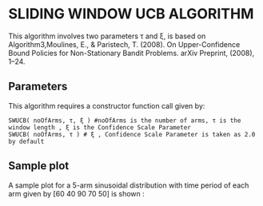 ﻿# SLIDING WINDOW UCB ALGORITHM
This algorithm involves two parameters τ and ξ, is based on Algorithm3,Moulines, E., & Paristech, T. (2008). On Upper-Confidence Bound Policies for Non-Stationary Bandit Problems. arXiv Preprint, (2008), 1–24.

## Parameters
This algorithm requires a constructor function call given by:

    SWUCB( noOfArms, τ, ξ ) #noOfArms is the number of arms, τ is the window length , ξ is the Confidence Scale Parameter
    SWUCB( noOfArms, τ ) # ξ , Confidence Scale Parameter is taken as 2.0 by default

## Sample plot
A sample plot for a 5-arm sinusoidal distribution with time period of each arm given by [60 40 90 70 50] is shown :
